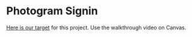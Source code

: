 # Photogram Signin

[Here is our target](https://photogram-signin.herokuapp.com) for this project. Use the walkthrough video on Canvas.
